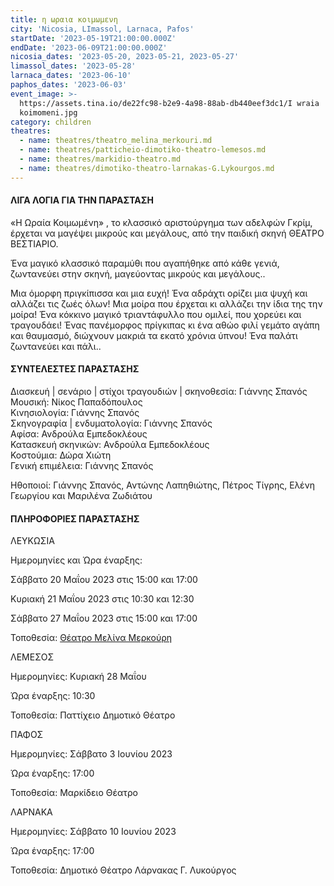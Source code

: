 ```yaml
---
title: η ωραια κοιμωμενη
city: 'Nicosia, LImassol, Larnaca, Pafos'
startDate: '2023-05-19T21:00:00.000Z'
endDate: '2023-06-09T21:00:00.000Z'
nicosia_dates: '2023-05-20, 2023-05-21, 2023-05-27'
limassol_dates: '2023-05-28'
larnaca_dates: '2023-06-10'
paphos_dates: '2023-06-03'
event_image: >-
  https://assets.tina.io/de22fc98-b2e9-4a98-88ab-db440eef3dc1/I wraia
  koimomeni.jpg
category: children
theatres:
  - name: theatres/theatro_melina_merkouri.md
  - name: theatres/patticheio-dimotiko-theatro-lemesos.md
  - name: theatres/markidio-theatro.md
  - name: theatres/dimotiko-theatro-larnakas-G.Lykourgos.md
---
```


#### ΛΙΓΑ ΛΟΓΙΑ ΓΙΑ ΤΗΝ ΠΑΡΑΣΤΑΣΗ

«H Ωραία Κοιμωμένη» , το κλασσικό αριστούργημα των αδελφών Γκρίμ, έρχεται να μαγέψει μικρούς και μεγάλους, από την παιδική σκηνή ΘΕΑΤΡΟ ΒΕΣΤΙΑΡΙΟ.

Ένα μαγικό κλασσικό παραμύθι που αγαπήθηκε από κάθε γενιά, ζωντανεύει στην σκηνή, μαγεύοντας μικρούς και
μεγάλους..

Μια όμορφη πριγκίπισσα και μια ευχή! Ένα αδράχτι ορίζει μια ψυχή και αλλάζει τις ζωές όλων! Μια μοίρα που έρχεται κι αλλάζει την ίδια της την μοίρα! Ένα κόκκινο μαγικό τριαντάφυλλο που ομιλεί, που χορεύει και τραγουδάει! Ένας πανέμορφος πρίγκιπας κι ένα αθώο φιλί γεμάτο αγάπη και θαυμασμό, διώχνουν μακριά τα εκατό χρόνια ύπνου! Ένα παλάτι ζωντανεύει και πάλι..

#### ΣΥΝΤΕΛΕΣΤΕΣ ΠΑΡΑΣΤΑΣΗΣ

Διασκευή | σενάριο | στίχοι τραγουδιών | σκηνοθεσία: Γιάννης Σπανός\
Μουσική: Νίκος Παπαδόπουλος\
Κινησιολογία: Γιάννης Σπανός\
Σκηνογραφία | ενδυματολογία: Γιάννης Σπανός\
Αφίσα: Ανδρούλα Εμπεδοκλέους\
Κατασκευή σκηνικών: Ανδρούλα Εμπεδοκλέους\
Κοστούμια: Δώρα Χιώτη\
Γενική επιμέλεια: Γιάννης Σπανός

Ηθοποιοί: Γιάννης Σπανός, Αντώνης Λαπηθιώτης, Πέτρος Τίγρης, Ελένη Γεωργίου και Μαριλένα Ζωδιάτου

#### ΠΛΗΡΟΦΟΡΙΕΣ ΠΑΡΑΣΤΑΣΗΣ

ΛΕΥΚΩΣΙΑ

Ημερομηνίες και Ώρα έναρξης:

Σάββατο 20 Μαΐου 2023 στις 15:00 και 17:00

Κυριακή 21 Μαΐου 2023 στις 10:30 και 12:30

Σάββατο 27 Μαΐου 2023 στις 15:00 και 17:00

Τοποθεσία: [Θέατρο Μελίνα Μερκούρη](?#map)

ΛΕΜΕΣΟΣ

Ημερομηνίες: Κυριακή 28 Μαΐου

Ώρα έναρξης: 10:30

Τοποθεσία: Παττίχειο Δημοτικό Θέατρο

ΠΑΦΟΣ

Ημερομηνίες: Σάββατο 3 Ιουνίου 2023

Ώρα έναρξης: 17:00

Τοποθεσία: Μαρκίδειο Θέατρο

ΛΑΡΝΑΚΑ

Ημερομηνίες: Σάββατο 10 Ιουνίου 2023

Ώρα έναρξης: 17:00

Τοποθεσία: Δημοτικό Θέατρο Λάρνακας Γ. Λυκούργος















